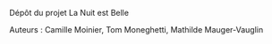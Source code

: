 Dépôt du projet La Nuit est Belle

Auteurs : Camille Moinier, Tom Moneghetti, Mathilde Mauger-Vauglin
